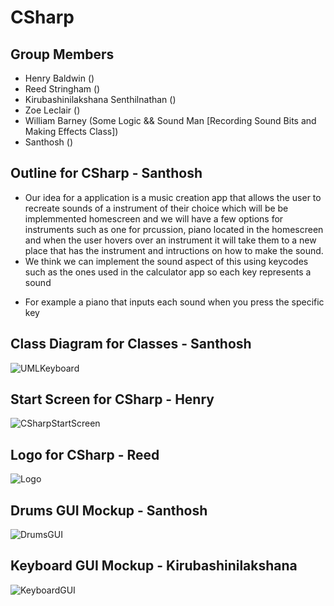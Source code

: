 # CSharp

## Group Members
* Henry Baldwin ()
* Reed Stringham () 
* Kirubashinilakshana Senthilnathan ()
* Zoe Leclair ()
* William Barney (Some Logic && Sound Man [Recording Sound Bits and Making Effects Class])
* Santhosh  ()


## Outline for CSharp - Santhosh 
* Our idea for a application is a music creation app that allows the user to recreate sounds of a instrument of their choice which will be be implemmented homescreen and we will have a few options for instruments such as one for prcussion, piano located in the homescreen and when the user hovers over an instrument it will take them to a new place that has the instrument and intructions on how to make the sound.
* We think we can implement the sound aspect of this using keycodes such as the ones used in the calculator app so each key represents a sound
- For example a piano that inputs each sound when you press the specific key

## Class Diagram for Classes - Santhosh 
![UMLKeyboard](https://github.com/HenryBald/CSharp/blob/main/assets/Screenshot%202025-03-23%20161837.png)

## Start Screen for CSharp - Henry 
![CSharpStartScreen](https://github.com/HenryBald/CSharp/blob/a7152459e2e43bdc11a03afaa5825a4dd274490f/assets/CSharpStartScreen.png)

## Logo for CSharp - Reed 
![Logo](https://github.com/HenryBald/CSharp/blob/c3a433bb44157a078d1488f17fed2252079a3146/assets/cSharpLogo.png)

## Drums GUI Mockup - Santhosh
![DrumsGUI](https://github.com/HenryBald/CSharp/blob/main/assets/Drums.png)

## Keyboard GUI Mockup - Kirubashinilakshana
![KeyboardGUI](https://github.com/HenryBald/CSharp/blob/main/assets/music2Piano.png)
